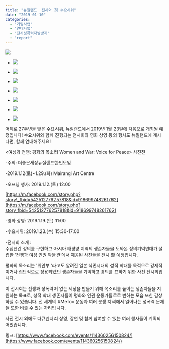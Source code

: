 ```yaml
---
title: "뉴질랜드  전시와 첫 수요시위"
date: "2019-01-10"
categories: 
  - "기림사업"
  - "연대사업"
  - "전시성폭력재발방지"
  - "report"
---
```


![](https://womenandwar.net/kr/wp-content/uploads/2019/01/49716261_1474084689389929_2757549418428235776_n.jpg)

- ![](https://womenandwar.net/kr/wp-content/uploads/2019/01/20190111_114543-1024x576.jpg)
    
- ![](https://womenandwar.net/kr/wp-content/uploads/2019/01/20190112_110450-1024x576.jpg)
    
- ![](https://womenandwar.net/kr/wp-content/uploads/2019/01/20190112_110553-1024x576.jpg)
    
- ![](https://womenandwar.net/kr/wp-content/uploads/2019/01/20190112_110608-1024x576.jpg)
    
- ![](https://womenandwar.net/kr/wp-content/uploads/2019/01/1547239652842.jpg)
    
- ![](https://womenandwar.net/kr/wp-content/uploads/2019/01/1547274409628.jpg)
    
- ![](https://womenandwar.net/kr/wp-content/uploads/2019/01/1547275085233.jpg)
    

어제로 27주년을 맞은 수요시위, 뉴질랜드에서 2019년 1월 23일에 처음으로 개최될 예정입니다! 수요시위와 함께 진행되는 전시회와 영화 상영 등의 행사도 뉴질랜드에 계시다면, 함께 연대해주세요!

  
<여성과 전쟁: 평화의 목소리 Women and War: Voice for Peace> 사진전

\-주최: 더좋은세상뉴질랜드한인모임

\-2019.1.12(토)~1.29.(화) Mairangi Art Centre

\-오프닝 행사: 2019.1.12.(토) 12:00

[https://m.facebook.com/story.php?story\_fbid=542512776257818&id=918699748261762](https://m.facebook.com/story.php?story_fbid=542512776257818&id=918699748261762)

\-영화 상영: 2019.1.19.(토) 11:00

\-수요시위: 2019.1.23.(수) 15:30-17:00

\-전시회 소개 :  
수십년간 정의를 구현하고 아시아 태평양 지역의 생존자들을 도와온 정의기억연대가 설립한 ‘전쟁과 여성 인권 박물관’에서 제공된 사진들을 전시 할 예정입니다.

평화의 목소리는 '위안부 '라고도 알려진 일본 식민시대의 성적 학대를 목적으로 강제적이거나 집단적으로 징용되었던 생존자들을 기억하고 경의를 표하기 위한 사진 전시회입니다.

이 전시회는 전쟁과 성폭력이 없는 세상을 만들기 위해 목소리를 높이는 생존자들을 지원하는 목표로, 성적 학대 생존자들이 평화와 인권 운동가들로로 변하는 모습 또한 감상하실 수 있습니다. 전 세계의 #MeToo 운동과 여러 분쟁 지역에서 일어나는 성폭력 문제들 또한 비출 수 있는 자리입니다.

사진 전시 외에도 다큐멘터리 상영, 강연 및 함께 참여할 수 있는 여러 행사들이 계획되어있습니다.

링크: [https://www.facebook.com/events/114360256150824/](https://www.facebook.com/events/114360256150824/)
